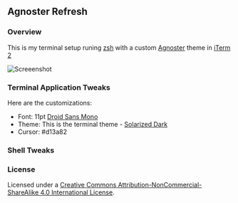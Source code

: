 ## Agnoster Refresh

### Overview
This is my terminal setup runing [zsh](https://github.com/robbyrussell/oh-my-zsh) with a custom [Agnoster](https://github.com/robbyrussell/oh-my-zsh/blob/master/themes/agnoster.zsh-theme) theme in [iTerm 2](http://www.iterm2.com/)

![Screeenshot](https://raw.githubusercontent.com/fusion94/Agnoster-refresh/master/Agnoster-refresh-zsh.png)

### Terminal Application Tweaks

Here are the customizations:
* Font: 11pt [Droid Sans Mono](https://github.com/fusion94/Agnoster-refresh/blob/master/fonts/DroidSansMono.ttf)
* Theme: This is the terminal theme - [Solarized Dark](https://github.com/fusion94/Agnoster-refresh/blob/master/iterm2%20theme/SolarizedDark.itermcolors)
* Cursor: #d13a82

### Shell Tweaks

### License
Licensed under a [Creative Commons Attribution-NonCommercial-ShareAlike 4.0 International License](http://creativecommons.org/licenses/by-nc-sa/4.0/).
